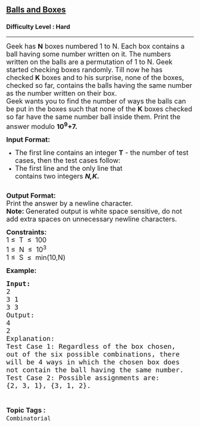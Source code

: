 <h2><a href="https://www.geeksforgeeks.org/batch/competitive-programming/track/cp-math-mathematicalPrinciples/problem/balls-and-boxes">Balls and Boxes</a></h2><h3>Difficulty Level : Hard</h3><hr><div class="problems_problem_content__Xm_eO"><p><span style="font-size:18px">Geek has&nbsp;<strong>N</strong>&nbsp;boxes numbered 1 to N. Each box contains a ball having some number written on it. The numbers written on the balls are a permutation of 1 to N. Geek started checking boxes randomly. Till now he has checked&nbsp;<strong>K</strong>&nbsp;boxes and to his surprise, none of the boxes, checked so far, contains the balls having the same number as the number written on their box.<br>
Geek wants you to find the number of ways the balls can be put in the boxes such that none of the&nbsp;<strong>K</strong>&nbsp;boxes checked so far have the same number ball inside them. Print the answer modulo&nbsp;<strong>10<sup>9</sup>+7.</strong></span></p>

<p><span style="font-size:18px"><strong>Input Format:</strong></span></p>

<ul>
	<li><span style="font-size:18px">The first line contains an integer&nbsp;<strong>T</strong>&nbsp;- the number of test cases, then the test cases follow:</span></li>
	<li><span style="font-size:18px">The first&nbsp;line and the only line that contains&nbsp;two&nbsp;integers&nbsp;<strong><em>N,K</em></strong><strong><em>.</em></strong></span></li>
</ul>

<p><br>
<span style="font-size:18px"><strong>Output Format:</strong><br>
Print the&nbsp;answer by a newline character.<br>
<strong>Note:&nbsp;</strong>Generated output is white space sensitive, do not add extra spaces on unnecessary newline characters.</span></p>

<p><span style="font-size:18px"><strong>Constraints:</strong><br>
1 ≤&nbsp; T&nbsp; ≤&nbsp; 100<br>
1 ≤&nbsp; N&nbsp;&nbsp;≤&nbsp; 10<sup>3</sup><br>
1 ≤&nbsp; S&nbsp; ≤&nbsp; min(10,N)</span></p>

<p><span style="font-size:18px"><strong>Example:</strong></span></p>

<pre><span style="font-size:18px"><strong>Input:
</strong>2<strong>
</strong>3 1
3 3
Output:
4
2
Explanation:
Test Case 1: Regardless of the box chosen,
out of the six possible combinations, there
will be 4 ways in which the chosen box does
not contain the ball having the same number.
Test Case 2: Possible assignments are:
{2, 3, 1}, {3, 1, 2}.</span></pre>
</div><br><p><span style=font-size:18px><strong>Topic Tags : </strong><br><code>Combinatorial</code>&nbsp;